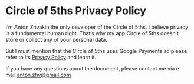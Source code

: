 # Circle of 5ths Privacy Policy

I’m Anton Zhvakin the only developer of the Circle of 5ths. I believe privacy is a fundamental human right. That’s why my app Circle of 5ths doesn’t store or collect any of your personal data.

But I must mention that the Circle of 5ths uses Google Payments so please refer to its [Privacy Policy](https://payments.google.com/payments/apis-secure/get_legal_document?ldo=0&ldt=privacynotice) and learn it.

If you have any questions about the document, please contact me via e-mail <anton.zhv@gmail.com>

